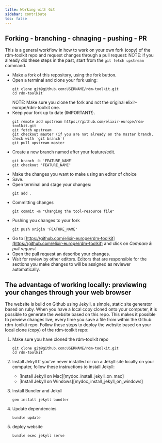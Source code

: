 ```yaml
---
title: Working with Git
sidebar: contribute
toc: false
---
```



## Forking - branching - chnaging - pushing - PR

This is a general workflow in how to work on your own fork (copy) of the rdm-toolkit repo and request changes through a pull request:
NOTE: if you already did these steps in the past, start from the `git fetch upstream` command. 

- Make a fork of this repository, using the fork button.
- Open a terminal and clone your fork using:
    ```
    git clone git@github.com:USERNAME/rdm-toolkit.git
    cd rdm-toolkit
    ```
    NOTE: Make sure you clone the fork and not the original elixir-europe/rdm-toolkit one.
- Keep your fork up to date (IMPORTANT!).
    ```
    git remote add upstream https://github.com/elixir-europe/rdm-toolkit.git
    git fetch upstream
    git checkout master (if you are not already on the master branch, check with `git branch`)
    git pull upstream master
    ```
- Create a new branch named after your feature/edit.
    ```
    git branch -b 'FEATURE_NAME'
    git checkout 'FEATURE_NAME'
    ```
- Make the changes you want to make using an editor of choice
- Save.
- Open terminal and stage your changes:
    ```
    git add .
    ```
- Committing changes
    ```
    git commit -m "Changing the tool-resource file"
    ```
- Pushing you changes to your fork
    ```
    git push origin 'FEATURE_NAME'
    ```
- Go to [https://github.com/elixir-europe/rdm-toolkit](https://github.com/elixir-europe/rdm-toolkit) and click on *Compare & pull request*
- Open the pull request an describe your changes.
- Wait for review by other editors. Editors that are responsible for the sections you make changes to will be assigned as reviewer automatically.

## The advantage of working locally: previewing your changes through your web browser

The website is build on Github using Jekyll, a simple, static site generator based on ruby. When you have a local copy cloned onto your computer, it is possible to generate the website based on this repo. This makes it possible to preview changes live, every time you save a file from within the Github rdm-toolkit repo. Follow these steps to deploy the website based on your local clone (copy) of the rdm-toolkit repo:

1. Make sure you have cloned the rdm-toolkit repo
    ```
    git clone git@github.com:USERNAME/rdm-toolkit.git
    cd rdm-toolkit
    ```

2. Install Jekyll
If you’ve never installed or run a Jekyll site locally on your computer, follow these instructions to install Jekyll:
   * [Install Jekyll on Mac][mydoc_install_jekyll_on_mac]
   * [Install Jekyll on Windows][mydoc_install_jekyll_on_windows]

3. Install Bundler and Jekyll

    ```
    gem install jekyll bundler
    ```

4. Update dependencies

    ```
    bundle update
    ```

5. deploy website

    ```
    bundle exec jekyll serve
    ```